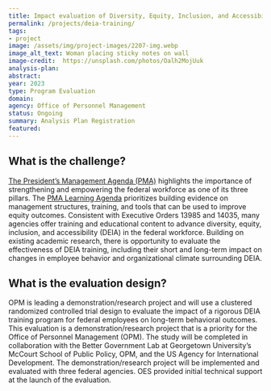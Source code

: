 ```yaml
---
title: Impact evaluation of Diversity, Equity, Inclusion, and Accessibility (DEIA) training program
permalink: /projects/deia-training/
tags: 
- project
image: /assets/img/project-images/2207-img.webp
image_alt_text: Woman placing sticky notes on wall
image-credit:  https://unsplash.com/photos/Oalh2MojUuk
analysis-plan: 
abstract: 
year: 2023  
type: Program Evaluation
domain: 
agency: Office of Personnel Management
status: Ongoing
summary: Analysis Plan Registration
featured: 
---
```


## What is the challenge? 
<a href="https://www.performance.gov/pma/" target="blank_">The President’s Management Agenda (PMA)</a> highlights the importance of strengthening and empowering the federal workforce as one of its three pillars. The <a href="https://assets.performance.gov/PMA/PMA-Learning-Agenda.pdf" target="blank_">PMA Learning Agenda</a> prioritizes building evidence on management structures, training, and tools that can be used to improve equity outcomes. Consistent with Executive Orders 13985 and 14035, many agencies offer training and educational content to advance diversity, equity, inclusion, and accessibility (DEIA) in the federal workforce. Building on existing academic research, there is opportunity to evaluate the effectiveness of DEIA training, including their short and long-term impact on changes in employee behavior and organizational climate surrounding DEIA.

## What is the evaluation design?
OPM is leading a demonstration/research project and will use a clustered randomized controlled trial design to evaluate the impact of a rigorous DEIA training program for federal employees on long-term behavioral outcomes. This evaluation is a demonstration/research project that is a priority for the Office of Personnel Management (OPM). The study will be completed in collaboration with the Better Government Lab at Georgetown University’s McCourt School of Public Policy, OPM, and the US Agency for International Development. The demonstration/research project will be implemented and evaluated with three federal agencies. OES provided initial technical support at the launch of the evaluation. 
